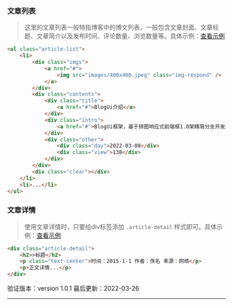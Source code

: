 ### 文章列表

> 这里的文章列表一般特指博客中的博文列表，一般包含文章封面、文章标题、文章简介以及发布时间、评论数量、浏览数量等。具体示例：[查看示例](https://www.blogui.cn/design/view.html?pageurl=https://www.blogui.cn/examples/component-article-list.html)

```html
<ul class="article-list">
    <li>
        <div class="imgs">
            <a href="#">
                <img src="images/400x400.jpeg" class="img-respond" />
            </a>
        </div>
        <div class="contents">
            <div class="title">
                <a href="#">BlogUi介绍</a>
            </div>
            <div class="intro">
                <a href="#">BlogUi框架，基于拼图响应式前端框1.0架精简分支开发。优秀的HTML、CSS、JS跨屏响应式开源前端框架，使用最新浏览器技术，专为博客系统（Blog System）打造的前端页面Ui框架，占用资源小、风格极简而优雅、用户只需简单的配置便可随意定制主题风格。</a>
            </div>
            <div class="other">
                <div class="day">2022-03-08</div>
                <div class="view">138</div>
            </div>
        </div>
        <div class="clear"></div>
    </li>
    <li>...</li>
</ul>
```

### 文章详情

> 使用文章详情时，只要给div标签添加 `.article-detail` 样式即可。具体示例：[查看示例](https://www.blogui.cn/design/view.html?pageurl=https://www.blogui.cn/examples/component-article-detail.html)

```html
<div class="article-detail">
    <h2>>标题</h2>
    <p class="text-center">时间：2015-1-1 作者：佚名 来源：网络</p>
    <p>正文详情...</p>
</div>
```

验证版本：version 1.0.1
最后更新：2022-03-26

---
